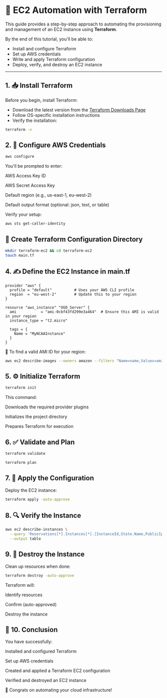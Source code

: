 # 🚀 EC2 Automation with Terraform

This guide provides a step-by-step approach to automating the provisioning and management of an EC2 instance using **Terraform**.

By the end of this tutorial, you'll be able to:
- Install and configure Terraform
- Set up AWS credentials
- Write and apply Terraform configuration
- Deploy, verify, and destroy an EC2 instance

---

## 1. 📥 Install Terraform

Before you begin, install Terraform:

- Download the latest version from the [Terraform Downloads Page](https://www.terraform.io/downloads)
- Follow OS-specific installation instructions
- Verify the installation:

```bash
terraform -v
```

##  2. 🔐 Configure AWS Credentials

```bash
aws configure
```

You'll be prompted to enter:

AWS Access Key ID

AWS Secret Access Key

Default region (e.g., us-east-1, eu-west-2)

Default output format (optional: json, text, or table)

Verify your setup:

```bash
aws sts get-caller-identity
```

## 📂 Create Terraform Configuration Directory

```bash
mkdir terraform-ec2 && cd terraform-ec2
touch main.tf
```

## 4. ✍️ Define the EC2 Instance in main.tf

```hcl
provider "aws" {
  profile = "default"          # Uses your AWS CLI profile
  region  = "eu-west-2"        # Update this to your region
}

resource "aws_instance" "UGO_Server" {
  ami           = "ami-0cbf43fd299e3a464"  # Ensure this AMI is valid in your region
  instance_type = "t2.micro"

  tags = {
    Name = "MyNCAAInstance"
  }
}
```
🔎 To find a valid AMI ID for your region:

```bash
aws ec2 describe-images --owners amazon --filters "Name=name,Values=amzn2-ami-hvm-*-x86_64-gp2"
```

## 5. ⚙️ Initialize Terraform

```bash
terraform init
```

This command:

Downloads the required provider plugins

Initializes the project directory

Prepares Terraform for execution

## 6. ✅ Validate and Plan

```bash
terraform validate
```
```bash
terraform plan
```

## 7. 🚀 Apply the Configuration
Deploy the EC2 instance:

```bash
terraform apply -auto-approve
```

## 8. 🔍 Verify the Instance

```bash
aws ec2 describe-instances \
  --query 'Reservations[*].Instances[*].[InstanceId,State.Name,PublicIpAddress]' \
  --output table
```

## 9. 🧹 Destroy the Instance
Clean up resources when done:

```bash
terraform destroy -auto-approve
```

Terraform will:

Identify resources

Confirm (auto-approved)

Destroy the instance

## 🏁 10. Conclusion
You have successfully:

Installed and configured Terraform

Set up AWS credentials

Created and applied a Terraform EC2 configuration

Verified and destroyed an EC2 instance

🎉 Congrats on automating your cloud infrastructure!
